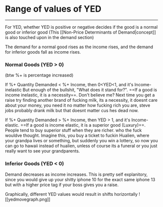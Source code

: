# Range of values of YED
---
For YED, whether YED is positive or negative decides if the good is a normal good or inferior good (This [[Non-Price Determinants of Demand|concept]] is also touched upon in the demand section)

The demand for a normal good rises as the income rises, and the demand for inferior goods fall as income rises.

### Normal Goods (YED > 0)
(btw %+ is percentage increased)

If %+ Quantity Demanded < %+ Income, then 0<YED<1, and it's Income-inelastic
But enough of the bullshit, "What does it stand for?". ==If a good is income inelastic, it is a necessity==. Don't believe me? Next time you get a raise try finding another brand of fucking milk, its a necessity, it doesnt care about your money, you need it no matter how fucking rich you are, steve jobs probably drank milk but that doesnt matter cus hes dead now.

If %+ Quantity Demanded > %+ Income, then YED > 1, and it's Income-elastic.
==If a good is income elastic, it is a superior good (Luxury)==. People tend to buy superior stuff when they are richer. who the fuck wouldve thought. Imagine this, you buy a ticket to fuckin Hualien, where your grandpa lives or something, but suddenly you win a lottery, so now you can go to hawaii instead of hualien, unless of course its a funeral or you just really want to see your grandparents.

### Inferior Goods (YED < 0)
Demand decreases as income increases. This is pretty self explanitory, since you would give up your shitty iphone 10 for the exact same iphone 13 but with a higher price tag if your boss gives you a raise.

Graphically, different YED values would result in shifts horizontally
![[yedmovegraph.png]]
